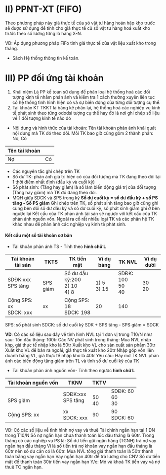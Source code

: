 # II) PPNT-XT (FIFO)
Theo phương pháp này giá thực tế của só vật tư hàng hoán hập kho trước sẽ được sử dụng để tính cho giá thực tế củ số vật tư hàng hoá xuất kho trước theo số lương từng lô hàng X-N.

VD: Áp dụng phương pháp FiFo tinh giá thực tế của vật liệu xuất kho trong tháng.
- Sách Hệ thống thông tin kế toán.
# III) PP đối ứng tài khoản
1. Khái niệm
Là PP kế toán sử dụng để phân loại hệ thống hoá các đối tượng kinh tế nhằm phản ánh và kiểm tra 1 cách thường xuyên liên tục có hệ thống tình hình hiện có và sự biến động của từng đối tượng cụ thể.
2. Tài khoản KT
TKKT là bảng kê phân lại, hệ thống hoá các nghiệp vụ kinh tế phát sinh theo từng ododsi tượng cụ thể hay đó là nơi ghi chép số liệu về 1 đối tượng kinh tế nào đó
- Nội dung và hình thức của tài khoản:
	Tên tài khoản phản ánh khái quát nội dung mà TK đó theo dõi.
	Mỗi TK bao giờ cũng gồm 2 thành phần: Nợ, Có

| Tên tài khoản |  |
| ---- | ---- |
| Nợ | Có |
- Các nguyên tắc ghi chép trên TK
- Số dư TK: phản ánh giá trị hiện có của đối tượng mà TK đang theo dõi tại 1 thời điểm nhất định (đầu kỳ và cuối kỳ)
- Số phát sinh: (Tăng hay giảm) là số làm biến động giá trị của đối tượng (Tăng hay giảm) mà TK đó đang theo dõi.
- MQH giữa SDCK và SPS trong kỳ
  **Số dư cuối kỳ = số dư đầu kỳ + số PS tăng - Số PS giảm**
	Ghi chép trên TK, số phát sinh tăng bao giờ cũng ghi cùng bên đối số dư đầu kỳ và số dư cuối kỳ, số phát sinh giảm ghi ở bên ngược lại
	Kết cấu của TK phản ánh tài sản sẽ ngược với kết cấu của TK phản ánh nguồn vốn.
	Ngoài ra cố rất nhiều loại TK và các phân hệ TK khác nhau để phản ảnh các  nghiệp vụ kinh tế phát sinh.
#### Kết cấu một số tài khoản cơ bản
- Tài khoản phản ánh TS - Tính theo **hình chữ L**

| Tài khoản tài sản          | TKTS         | TK tiền mặt                       | Ví dụ bảng        | TK NVL                | Ví dụ dưới   |
| -------------------------- | ------------ | --------------------------------- | ----------------- | --------------------- | ------------ |
| SDĐK:xxx <br>SPS tăng      | <br>SPS giảm | Số dư đầu kỳ:200<br>2) 10<br>4) 8 | <br>1) 5<br>3) 15 | SDĐK: 100<br>50<br>40 | <br>30<br>20 |
| Cộng SPS: xx <br>SDCK: xxx | xx           | Cộng SPS: 18<br>SDCK: 198         | 20                | 140                   |              |
SPS: số phát sinh
SDCK: số dư cuối kỳ
SDK + SPS tăng - SPS giảm = SDCK

**VD**: Có các số liệu sau đây về tinh hình NVL tại 1 đơn vị trong T10/N như sau:
Tồn đầu tháng: 100tr
Các NV phát sinh trong tháng:
	Mua NVL nhập khp, giá thực tế nhập kho là 50tr
	Xuất kho VL cho sản xuất sản phẩm 30tr
	Xuất kho VL để bán ra ngoài, giá thực tế xuất kho 20tr
	Nhập góp vốn liên doanh bằng VL, giá thực tế nhập kho là 40tr
Yêu cầu: Hãy mở TK NVL phản ảnh các biến động tăng giảm trên TL và tính số dư cuối kỳ của TK
- Tài khoản phản ánh nguồn vốn- Tính theo ngược **hình chữ L**

| Tài khoản nguồn vốn | TKNV | TKTV |  |
| ---- | ---- | ---- | ---- |
| <br>SPS giảm | SDĐK:xxx <br>SPS tăng | <br>50<br>40 | SDĐK: 60<br>60<br>30<br> |
| Cộng SPS: xx <br> | xx<br>SDCK: xxx | 90 | 90<br>SDCK: 60 |
VD: Có các số liệu về tình hình nợ vay và thuê Tài chính ngắn hạn tại 1 DN trong T10/N
Số nợ ngắn hạn chưa thanh toán lúc đầu tháng là 60tr.
	Trong tháng có các nghiệp vụ PS là:
		Số dư tiền gửi ngân hàng (TGNH) trả nợ vay ngắn hạn đầu tháng 
			Vì là số tiền trả nợ khoản vay ngắn hạn đầu tháng là 60tr nên số dư cần có là 60tr.
		Mua NVL tổng giá thanh toán là 50tr thanh toán bằng vay ngắn hạn
		Vay ngắn hạn 40tr để trả lương cho CNV
		Số dư tiền mặt để thanh toán 30tr tiền vay ngắn hạn
	Y/c: Mở và khoá TK tiền vay và nợ thuê TC ngắn hạn.

